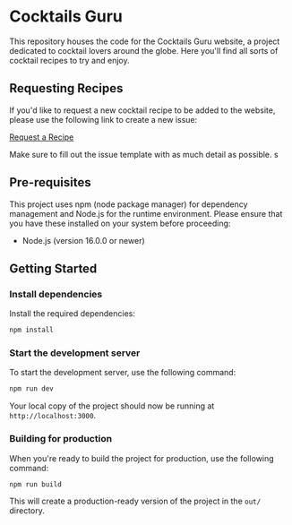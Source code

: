 Cocktails Guru
=================================

This repository houses the code for the Cocktails Guru website, a project dedicated to cocktail lovers around the globe. Here you'll find all sorts of cocktail recipes to try and enjoy.

Requesting Recipes
------------------

If you'd like to request a new cocktail recipe to be added to the website, please use the following link to create a new issue:

[Request a Recipe](https://github.com/KiraLT/cocktails-guru/issues/new?assignees=&labels=&projects=&template=reciple-request.md&title=)

Make sure to fill out the issue template with as much detail as possible.
s

Pre-requisites
--------------

This project uses npm (node package manager) for dependency management and Node.js for the runtime environment. Please ensure that you have these installed on your system before proceeding:

-   Node.js (version 16.0.0 or newer)

Getting Started
---------------

### Install dependencies

Install the required dependencies:

```bash
npm install
```

### Start the development server

To start the development server, use the following command:

```bash
npm run dev
```

Your local copy of the project should now be running at `http://localhost:3000`.

### Building for production

When you're ready to build the project for production, use the following command:

```bash
npm run build
```

This will create a production-ready version of the project in the `out/` directory.

